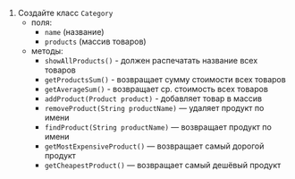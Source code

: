 1. Создайте класс `Category`
    - поля:
        - `name` (название)
        - `products` (массив товаров)
    - методы:
        - `showAllProducts()` - должен распечатать название всех товаров
        - `getProductsSum()` - возвращает сумму стоимости всех товаров
        - `getAverageSum()` - возвращает ср. стоимость всех товаров
        - `addProduct(Product product)` - добавляет товар в массив
        - `removeProduct(String productName)` — удаляет продукт по имени
        - `findProduct(String productName)` — возвращает продукт по имени
        - `getMostExpensiveProduct()` — возвращает самый дорогой продукт
        - `getCheapestProduct()` — возвращает самый дешёвый продукт